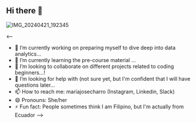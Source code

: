 ## Hi there 👋

![IMG_20240421_192345](https://github.com/user-attachments/assets/44f6d44f-88ac-410c-8032-844657b8cae9)

<--
- 🔭 I’m currently working on preparing myself to dive deep into data analytics...
- 🌱 I’m currently learning the pre-course material ...
- 👯 I’m looking to collaborate on different projects related to coding beginners...!
- 🤔 I’m looking for help with (not sure yet, but I'm confident that I will have questions later...
- 📫 How to reach me: mariajosecharro (Instagram, Linkedin, Slack)
- 😄 Pronouns: She/her
- ⚡ Fun fact: People sometimes think I am Filipino, but I'm actually from Ecuador
-->
